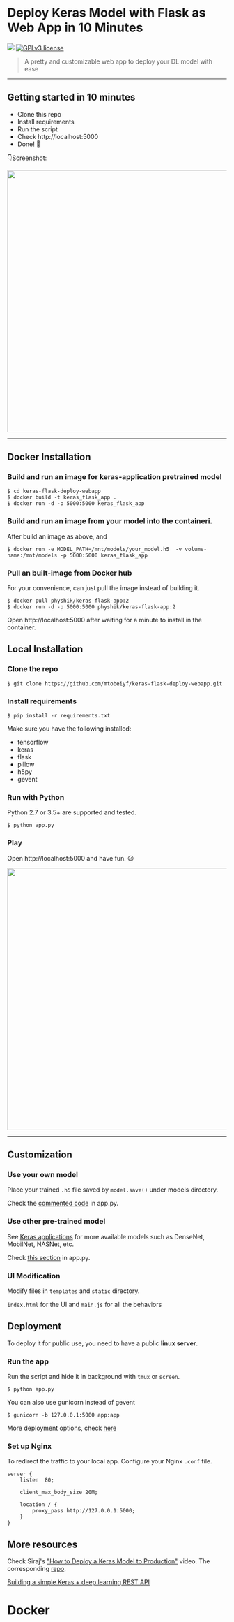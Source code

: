 # Deploy Keras Model with Flask as Web App in 10 Minutes

[![](https://img.shields.io/badge/python-2.7%2C%203.5%2B-green.svg)]()
[![GPLv3 license](https://img.shields.io/badge/License-GPLv3-blue.svg)](http://perso.crans.org/besson/LICENSE.html)

> A pretty and customizable web app to deploy your DL model with ease

------------------

## Getting started in 10 minutes

- Clone this repo 
- Install requirements
- Run the script
- Check http://localhost:5000
- Done! :tada:

:point_down:Screenshot:

<p align="center">
  <img src="https://s18.postimg.cc/l01x6fn3d/demo1.png" width="600px" alt="">
</p>

------------------

## Docker Installation

### Build and run an image for keras-application pretrained model 
```shell
$ cd keras-flask-deploy-webapp
$ docker build -t keras_flask_app .
$ docker run -d -p 5000:5000 keras_flask_app 
```

### Build and run an image from your model into the containeri.
After build an image as above, and 
```shell
$ docker run -e MODEL_PATH=/mnt/models/your_model.h5  -v volume-name:/mnt/models -p 5000:5000 keras_flask_app
```

### Pull an built-image from Docker hub
For your convenience, can just pull the image instead of building it. 
```shell
$ docker pull physhik/keras-flask-app:2 
$ docker run -d -p 5000:5000 physhik/keras-flask-app:2
```
Open http://localhost:5000 after waiting for a minute to install in the container.


## Local Installation

### Clone the repo
```shell
$ git clone https://github.com/mtobeiyf/keras-flask-deploy-webapp.git
```

### Install requirements

```shell
$ pip install -r requirements.txt
```

Make sure you have the following installed:
- tensorflow
- keras
- flask
- pillow
- h5py
- gevent

### Run with Python

Python 2.7 or 3.5+ are supported and tested.

```shell
$ python app.py
```

### Play

Open http://localhost:5000 and have fun. :smiley:

<p align="center">
  <img src="https://s18.postimg.cc/5ekln1vvt/demo2.gif" width="600px" alt="">
</p>

------------------

## Customization

### Use your own model

Place your trained `.h5` file saved by `model.save()` under models directory.

Check the [commented code](https://github.com/mtobeiyf/keras-flask-deploy-webapp/blob/master/app.py#L25) in app.py.


### Use other pre-trained model

See [Keras applications](https://keras.io/applications/) for more available models such as DenseNet, MobilNet, NASNet, etc.

Check [this section](https://github.com/mtobeiyf/keras-flask-deploy-webapp/blob/master/app.py#L25) in app.py.

### UI Modification

Modify files in `templates` and `static` directory.

`index.html` for the UI and `main.js` for all the behaviors

## Deployment

To deploy it for public use, you need to have a public **linux server**.

### Run the app

Run the script and hide it in background with `tmux` or `screen`.
```
$ python app.py
```

You can also use gunicorn instead of gevent
```
$ gunicorn -b 127.0.0.1:5000 app:app
```

More deployment options, check [here](http://flask.pocoo.org/docs/0.12/deploying/wsgi-standalone/)

### Set up Nginx

To redirect the traffic to your local app.
Configure your Nginx `.conf` file.
```
server {
    listen  80;

    client_max_body_size 20M;

    location / {
        proxy_pass http://127.0.0.1:5000;
    }
}
```

## More resources

Check Siraj's ["How to Deploy a Keras Model to Production"](https://youtu.be/f6Bf3gl4hWY) video. The corresponding [repo](https://github.com/llSourcell/how_to_deploy_a_keras_model_to_production).

[Building a simple Keras + deep learning REST API](https://blog.keras.io/building-a-simple-keras-deep-learning-rest-api.html)
# Docker
